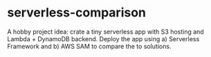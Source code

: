 # serverless-comparison

A hobby project idea: crate a tiny serverless app with S3 hosting and  Lambda + DynamoDB backend. Deploy the app using a) Serverless Framework and b) AWS SAM to compare the to solutions.

